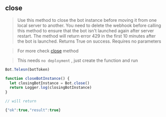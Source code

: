 ## close

> Use this method to close the bot instance before moving it from one local server to another. You need to delete the webhook before calling this method to ensure that the bot isn't launched again after server restart. The method will return error 429 in the first 10 minutes after the bot is launched. Returns True on success. Requires no parameters

> For more check [close](https://core.telegram.org/bots/api#close) method

> This needs `no deployment` , just create the function and run

```js
Bot.Telesn(botToken)

function closeBotInstance() {
  let closingBotInstance = Bot.close()
  return Logger.log(closingBotInstance)
}

// will return

{"ok":true,"result":true}
```
